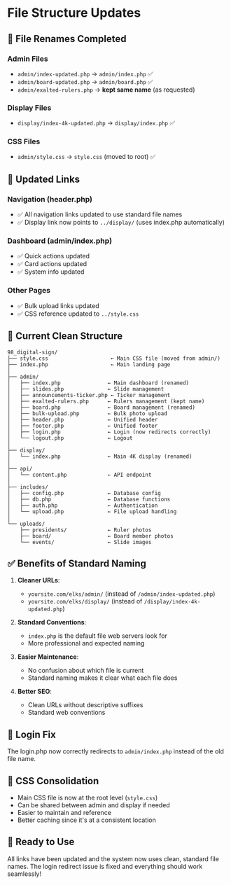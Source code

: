 # File Structure Updates

## 📁 **File Renames Completed**

### Admin Files
- `admin/index-updated.php` → `admin/index.php` ✅
- `admin/board-updated.php` → `admin/board.php` ✅
- `admin/exalted-rulers.php` → **kept same name** (as requested)

### Display Files  
- `display/index-4k-updated.php` → `display/index.php` ✅

### CSS Files
- `admin/style.css` → `style.css` (moved to root) ✅

## 🔗 **Updated Links**

### Navigation (header.php)
- ✅ All navigation links updated to use standard file names
- ✅ Display link now points to `../display/` (uses index.php automatically)

### Dashboard (admin/index.php)
- ✅ Quick actions updated
- ✅ Card actions updated  
- ✅ System info updated

### Other Pages
- ✅ Bulk upload links updated
- ✅ CSS reference updated to `../style.css`

## 🎯 **Current Clean Structure**

```
98_digital-sign/
├── style.css                    ← Main CSS file (moved from admin/)
├── index.php                    ← Main landing page
│
├── admin/
│   ├── index.php               ← Main dashboard (renamed)
│   ├── slides.php              ← Slide management
│   ├── announcements-ticker.php ← Ticker management  
│   ├── exalted-rulers.php      ← Rulers management (kept name)
│   ├── board.php               ← Board management (renamed)
│   ├── bulk-upload.php         ← Bulk photo upload
│   ├── header.php              ← Unified header
│   ├── footer.php              ← Unified footer
│   ├── login.php               ← Login (now redirects correctly)
│   └── logout.php              ← Logout
│
├── display/
│   └── index.php               ← Main 4K display (renamed)
│
├── api/
│   └── content.php             ← API endpoint
│
├── includes/
│   ├── config.php              ← Database config
│   ├── db.php                  ← Database functions
│   ├── auth.php                ← Authentication
│   └── upload.php              ← File upload handling
│
└── uploads/
    ├── presidents/             ← Ruler photos
    ├── board/                  ← Board member photos
    └── events/                 ← Slide images
```

## ✅ **Benefits of Standard Naming**

1. **Cleaner URLs**: 
   - `yoursite.com/elks/admin/` (instead of `/admin/index-updated.php`)
   - `yoursite.com/elks/display/` (instead of `/display/index-4k-updated.php`)

2. **Standard Conventions**:
   - `index.php` is the default file web servers look for
   - More professional and expected naming

3. **Easier Maintenance**:
   - No confusion about which file is current
   - Standard naming makes it clear what each file does

4. **Better SEO**:
   - Clean URLs without descriptive suffixes
   - Standard web conventions

## 🔧 **Login Fix**

The login.php now correctly redirects to `admin/index.php` instead of the old file name.

## 🎨 **CSS Consolidation**

- Main CSS file is now at the root level (`style.css`)
- Can be shared between admin and display if needed
- Easier to maintain and reference
- Better caching since it's at a consistent location

## 🚀 **Ready to Use**

All links have been updated and the system now uses clean, standard file names. The login redirect issue is fixed and everything should work seamlessly!

